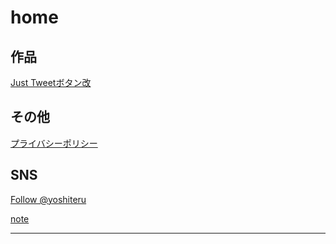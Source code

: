 # home

## 作品
[Just Tweetボタン改](JustTweetmod)

## その他
[プライバシーポリシー](privacy)

## SNS
<a href="https://twitter.com/yoshiteru?ref_src=twsrc%5Etfw" class="twitter-follow-button" data-show-count="false">Follow @yoshiteru</a><script async src="https://platform.twitter.com/widgets.js" charset="utf-8"></script>

[note](https://note.com/yoshiteru11)

---